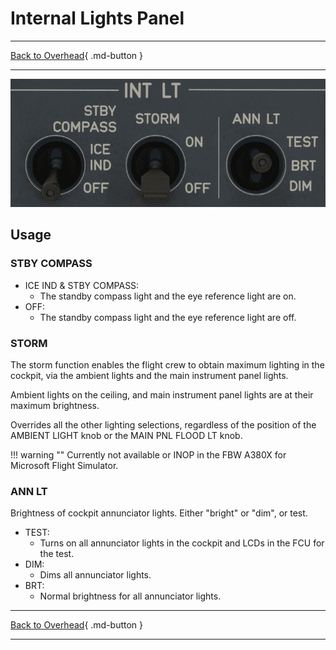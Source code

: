 # Internal Lights Panel

---

[Back to Overhead](../overviews/ovhd.md){ .md-button }

---

![Internal Lights Panel](../../../assets/a380x-briefing/flight-deck/ovhd/int-lt-panel.png "Internal Lights Panel")

[//]: # (TODO)
<!-- TODO
!!! note "API Documentation: [INT LT Panel API](../../../../../aircraft/a32nx/a32nx-api/a32nx-flightdeck-api.md#interior-lights-panel)"
-->

## Usage

### STBY COMPASS

- ICE IND & STBY COMPASS:
    - The standby compass light and the eye reference light are on.
- OFF:
    - The standby compass light and the eye reference light are off.

### STORM

The storm function enables the flight crew to obtain maximum lighting in the cockpit, via the ambient
lights and the main instrument panel lights.

Ambient lights on the ceiling, and main instrument panel lights are at their
maximum brightness.

Overrides all the other lighting selections, regardless of the position of the
AMBIENT LIGHT knob or the MAIN PNL FLOOD LT knob.

!!! warning ""
    Currently not available or INOP in the FBW A380X for Microsoft Flight Simulator.

### ANN LT

Brightness of cockpit annunciator lights. Either "bright" or "dim", or test.

- TEST:
    - Turns on all annunciator lights in the cockpit and LCDs in the FCU for the test.
- DIM:
    - Dims all annunciator lights.
- BRT:
    - Normal brightness for all annunciator lights.

---

[Back to Overhead](../overviews/ovhd.md){ .md-button }

---